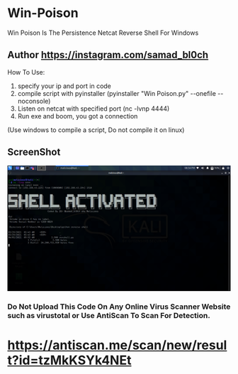 # Win-Poison
Win Poison Is The Persistence Netcat Reverse Shell For Windows

## Author https://instagram.com/samad_bl0ch

How To Use:

1) specify your ip and port in code
2) compile script with pyinstaller (pyinstaller "Win Poison.py" --onefile --noconsole)
3) Listen on netcat with specified port (nc -lvnp 4444)
4) Run exe and boom, you got a connection

(Use windows to compile a script, Do not compile it on linux)

## ScreenShot
![](https://raw.githubusercontent.com/samadbloch/Win-Poison/main/img.png)

### Do Not Upload This Code On Any Online Virus Scanner Website such as virustotal or Use AntiScan To Scan For Detection.


# https://antiscan.me/scan/new/result?id=tzMkKSYk4NEt
